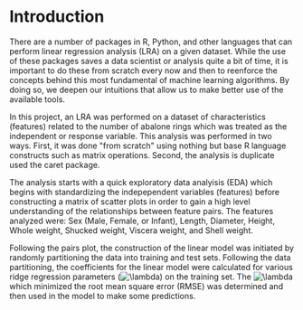 # Introduction
There are a number of packages in R, Python, and other languages that can perform linear regression analysis (LRA) on a given dataset.  While the use of these packages saves a data scientist or analysis quite a bit of time, it is important to do these from scratch every now and then to reenforce the concepts behind this most fundamental of machine learning algorithms.  By doing so, we deepen our intuitions that allow us to make better use of the available tools.

In this project, an LRA was performed on a dataset of characteristics (features) related to the number of abalone rings which was treated as the independent or response variable.  This analysis was performed in two ways.  First, it was done "from scratch" using nothing but base R language constructs such as matrix operations.  Second, the analysis is duplicate used the caret package.

The analysis starts with a quick exploratory data analyisis (EDA) which begins with standardizing the indepependent variables (features) before constructing a matrix of scatter plots in order to gain a high level understanding of the relationships between feature pairs. The features analyzed were: Sex (Male, Female, or Infant), Length, Diameter, Height, Whole weight, Shucked weight, Viscera weight, and Shell weight.

Following the pairs plot, the construction of the linear model was initiated by randomly partitioning the data into training and test sets. Following the data partitioning, the coefficients for the linear model were calculated for various ridge regression parameters (<img src="http://latex.codecogs.com/gif.latex?\lambda" title="\lambda" />) on the training set.  The <img src="http://latex.codecogs.com/gif.latex?\lambda" title="\lambda" /> which minimized the root mean square error (RMSE) was determined and then used in the model to make some predictions.